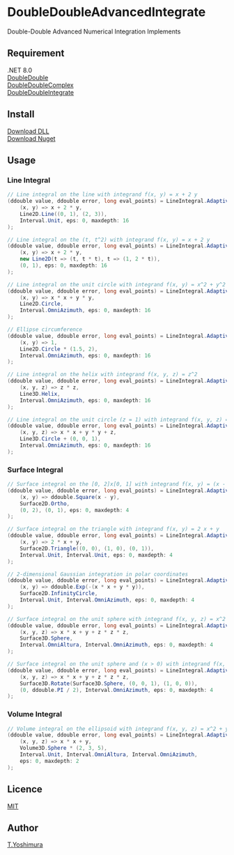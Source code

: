 # DoubleDoubleAdvancedIntegrate
 Double-Double Advanced Numerical Integration Implements 

## Requirement
.NET 8.0  
[DoubleDouble](https://github.com/tk-yoshimura/DoubleDouble)  
[DoubleDoubleComplex](https://github.com/tk-yoshimura/DoubleDoubleComplex)  
[DoubleDoubleIntegrate](https://github.com/tk-yoshimura/DoubleDoubleIntegrate)  

## Install

[Download DLL](https://github.com/tk-yoshimura/DoubleDoubleAdvancedIntegrate/releases)  
[Download Nuget](https://www.nuget.org/packages/tyoshimura.doubledouble.advancedintegrate/)  

## Usage

### Line Integral

```csharp
// Line integral on the line with integrand f(x, y) = x + 2 y
(ddouble value, ddouble error, long eval_points) = LineIntegral.AdaptiveIntegrate(
    (x, y) => x + 2 * y,
    Line2D.Line((0, 1), (2, 3)),
    Interval.Unit, eps: 0, maxdepth: 16
);
```

```csharp
// Line integral on the (t, t^2) with integrand f(x, y) = x + 2 y
(ddouble value, ddouble error, long eval_points) = LineIntegral.AdaptiveIntegrate(
    (x, y) => x + 2 * y,
    new Line2D(t => (t, t * t), t => (1, 2 * t)),
    (0, 1), eps: 0, maxdepth: 16
);
```

```csharp
// Line integral on the unit circle with integrand f(x, y) = x^2 + y^2
(ddouble value, ddouble error, long eval_points) = LineIntegral.AdaptiveIntegrate(
    (x, y) => x * x + y * y,
    Line2D.Circle,
    Interval.OmniAzimuth, eps: 0, maxdepth: 16
);
```

```csharp
// Ellipse circumference
(ddouble value, ddouble error, long eval_points) = LineIntegral.AdaptiveIntegrate(
    (x, y) => 1,
    Line2D.Circle * (1.5, 2),
    Interval.OmniAzimuth, eps: 0, maxdepth: 16
);
```

```csharp
// Line integral on the helix with integrand f(x, y, z) = z^2
(ddouble value, ddouble error, long eval_points) = LineIntegral.AdaptiveIntegrate(
    (x, y, z) => z * z,
    Line3D.Helix,
    Interval.OmniAzimuth, eps: 0, maxdepth: 16
);
```

```csharp
// Line integral on the unit circle (z = 1) with integrand f(x, y, z) = x^2 + y^2 + z
(ddouble value, ddouble error, long eval_points) = LineIntegral.AdaptiveIntegrate(
    (x, y, z) => x * x + y * y + z,
    Line3D.Circle + (0, 0, 1),
    Interval.OmniAzimuth, eps: 0, maxdepth: 16
);
```

### Surface Integral
```csharp
// Surface integral on the [0, 2]x[0, 1] with integrand f(x, y) = (x - y)^2
(ddouble value, ddouble error, long eval_points) = LineIntegral.AdaptiveIntegrate(
    (x, y) => ddouble.Square(x - y),
    Surface2D.Ortho,
    (0, 2), (0, 1), eps: 0, maxdepth: 4
);
```

```csharp
// Surface integral on the triangle with integrand f(x, y) = 2 x + y
(ddouble value, ddouble error, long eval_points) = LineIntegral.AdaptiveIntegrate(
    (x, y) => 2 * x + y,
    Surface2D.Triangle((0, 0), (1, 0), (0, 1)),
    Interval.Unit, Interval.Unit, eps: 0, maxdepth: 4
);
```

```csharp
// 2-dimensional Gaussian integration in polar coordinates
(ddouble value, ddouble error, long eval_points) = LineIntegral.AdaptiveIntegrate(
    (x, y) => ddouble.Exp(-(x * x + y * y)),
    Surface2D.InfinityCircle,
    Interval.Unit, Interval.OmniAzimuth, eps: 0, maxdepth: 4
);
```

```csharp
// Surface integral on the unit sphere with integrand f(x, y, z) = x^2 + y + z^3
(ddouble value, ddouble error, long eval_points) = LineIntegral.AdaptiveIntegrate(
    (x, y, z) => x * x + y + z * z * z,
    Surface3D.Sphere,
    Interval.OmniAltura, Interval.OmniAzimuth, eps: 0, maxdepth: 4
);
```

```csharp
// Surface integral on the unit sphere and (x > 0) with integrand f(x, y, z) = x^2 + y + z^3
(ddouble value, ddouble error, long eval_points) = LineIntegral.AdaptiveIntegrate(
    (x, y, z) => x * x + y + z * z * z,
    Surface3D.Rotate(Surface3D.Sphere, (0, 0, 1), (1, 0, 0)),
    (0, ddouble.PI / 2), Interval.OmniAzimuth, eps: 0, maxdepth: 4
);
```

### Volume Integral
```csharp
// Volume integral on the ellipsoid with integrand f(x, y, z) = x^2 + y
(ddouble value, ddouble error, long eval_points) = LineIntegral.AdaptiveIntegrate(
    (x, y, z) => x * x + y,
    Volume3D.Sphere * (2, 3, 5),
    Interval.Unit, Interval.OmniAltura, Interval.OmniAzimuth,
    eps: 0, maxdepth: 2
);
```

## Licence
[MIT](https://github.com/tk-yoshimura/DoubleDoubleAdvancedIntegrate/blob/main/LICENSE)

## Author

[T.Yoshimura](https://github.com/tk-yoshimura)
